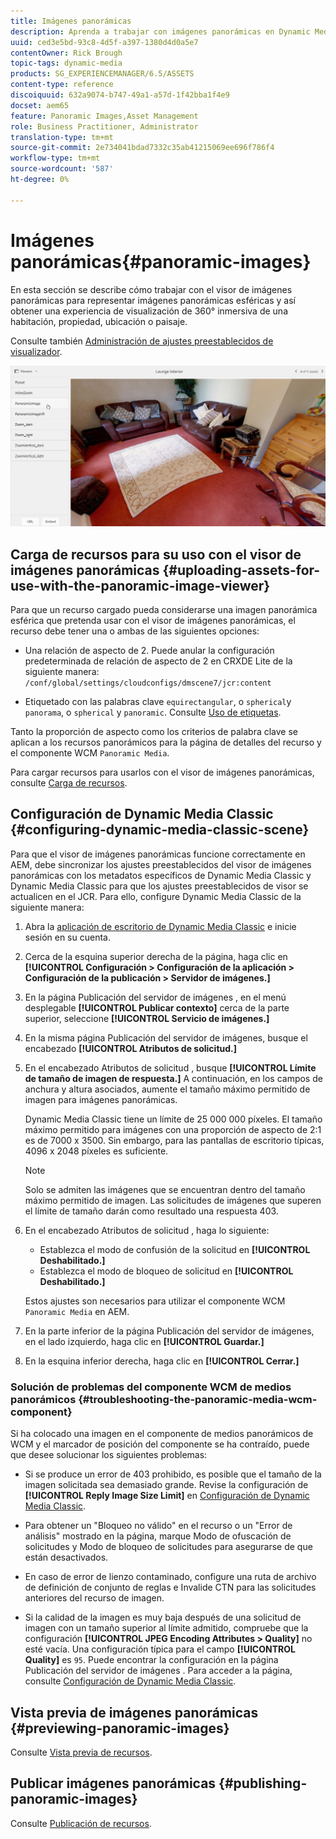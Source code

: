 ```yaml
---
title: Imágenes panorámicas
description: Aprenda a trabajar con imágenes panorámicas en Dynamic Media.
uuid: ced3e5bd-93c8-4d5f-a397-1380d4d0a5e7
contentOwner: Rick Brough
topic-tags: dynamic-media
products: SG_EXPERIENCEMANAGER/6.5/ASSETS
content-type: reference
discoiquuid: 632a9074-b747-49a1-a57d-1f42bba1f4e9
docset: aem65
feature: Panoramic Images,Asset Management
role: Business Practitioner, Administrator
translation-type: tm+mt
source-git-commit: 2e734041bdad7332c35ab41215069ee696f786f4
workflow-type: tm+mt
source-wordcount: '587'
ht-degree: 0%

---
```



# Imágenes panorámicas{#panoramic-images}

En esta sección se describe cómo trabajar con el visor de imágenes panorámicas para representar imágenes panorámicas esféricas y así obtener una experiencia de visualización de 360° inmersiva de una habitación, propiedad, ubicación o paisaje.

Consulte también [Administración de ajustes preestablecidos de visualizador](/help/assets/managing-viewer-presets.md).

![imagen panorámica2](assets/panoramic-image2.png)

## Carga de recursos para su uso con el visor de imágenes panorámicas {#uploading-assets-for-use-with-the-panoramic-image-viewer}

Para que un recurso cargado pueda considerarse una imagen panorámica esférica que pretenda usar con el visor de imágenes panorámicas, el recurso debe tener una o ambas de las siguientes opciones:

* Una relación de aspecto de 2.
Puede anular la configuración predeterminada de relación de aspecto de 2 en CRXDE Lite de la siguiente manera:
   `/conf/global/settings/cloudconfigs/dmscene7/jcr:content`

* Etiquetado con las palabras clave `equirectangular`, o `spherical`y `panorama`, o `spherical` y `panoramic`. Consulte [Uso de etiquetas](/help/sites-authoring/tags.md).

Tanto la proporción de aspecto como los criterios de palabra clave se aplican a los recursos panorámicos para la página de detalles del recurso y el componente WCM `Panoramic Media`.

Para cargar recursos para usarlos con el visor de imágenes panorámicas, consulte [Carga de recursos](/help/assets/manage-assets.md#uploading-assets).

## Configuración de Dynamic Media Classic {#configuring-dynamic-media-classic-scene}

Para que el visor de imágenes panorámicas funcione correctamente en AEM, debe sincronizar los ajustes preestablecidos del visor de imágenes panorámicas con los metadatos específicos de Dynamic Media Classic y Dynamic Media Classic para que los ajustes preestablecidos de visor se actualicen en el JCR. Para ello, configure Dynamic Media Classic de la siguiente manera:

1. Abra la [aplicación de escritorio de Dynamic Media Classic](https://experienceleague.adobe.com/docs/dynamic-media-classic/using/getting-started/signing-out.html#getting-started) e inicie sesión en su cuenta.

1. Cerca de la esquina superior derecha de la página, haga clic en **[!UICONTROL Configuración > Configuración de la aplicación > Configuración de la publicación > Servidor de imágenes.]**
1. En la página Publicación del servidor de imágenes , en el menú desplegable **[!UICONTROL Publicar contexto]** cerca de la parte superior, seleccione **[!UICONTROL Servicio de imágenes.]**

1. En la misma página Publicación del servidor de imágenes, busque el encabezado **[!UICONTROL Atributos de solicitud.]**
1. En el encabezado Atributos de solicitud , busque **[!UICONTROL Límite de tamaño de imagen de respuesta.]** A continuación, en los campos de anchura y altura asociados, aumente el tamaño máximo permitido de imagen para imágenes panorámicas.

   Dynamic Media Classic tiene un límite de 25 000 000 píxeles. El tamaño máximo permitido para imágenes con una proporción de aspecto de 2:1 es de 7000 x 3500. Sin embargo, para las pantallas de escritorio típicas, 4096 x 2048 píxeles es suficiente.

   >[!NOTE]
   >
   >Solo se admiten las imágenes que se encuentran dentro del tamaño máximo permitido de imagen. Las solicitudes de imágenes que superen el límite de tamaño darán como resultado una respuesta 403.

1. En el encabezado Atributos de solicitud , haga lo siguiente:

   * Establezca el modo de confusión de la solicitud en **[!UICONTROL Deshabilitado.]**
   * Establezca el modo de bloqueo de solicitud en **[!UICONTROL Deshabilitado.]**

   Estos ajustes son necesarios para utilizar el componente WCM `Panoramic Media` en AEM.

1. En la parte inferior de la página Publicación del servidor de imágenes, en el lado izquierdo, haga clic en **[!UICONTROL Guardar.]**

1. En la esquina inferior derecha, haga clic en **[!UICONTROL Cerrar.]**

### Solución de problemas del componente WCM de medios panorámicos {#troubleshooting-the-panoramic-media-wcm-component}

Si ha colocado una imagen en el componente de medios panorámicos de WCM y el marcador de posición del componente se ha contraído, puede que desee solucionar los siguientes problemas:

* Si se produce un error de 403 prohibido, es posible que el tamaño de la imagen solicitada sea demasiado grande. Revise la configuración de **[!UICONTROL Reply Image Size Limit]** en [Configuración de Dynamic Media Classic](/help/assets/panoramic-images.md#configuring-dynamic-media-classic-scene).

* Para obtener un &quot;Bloqueo no válido&quot; en el recurso o un &quot;Error de análisis&quot; mostrado en la página, marque Modo de ofuscación de solicitudes y Modo de bloqueo de solicitudes para asegurarse de que están desactivados.
* En caso de error de lienzo contaminado, configure una ruta de archivo de definición de conjunto de reglas e Invalide CTN para las solicitudes anteriores del recurso de imagen.
* Si la calidad de la imagen es muy baja después de una solicitud de imagen con un tamaño superior al límite admitido, compruebe que la configuración **[!UICONTROL JPEG Encoding Attributes > Quality]** no esté vacía. Una configuración típica para el campo **[!UICONTROL Quality]** es `95`. Puede encontrar la configuración en la página Publicación del servidor de imágenes . Para acceder a la página, consulte [Configuración de Dynamic Media Classic](/help/assets/panoramic-images.md#configuring-dynamic-media-classic-scene).

## Vista previa de imágenes panorámicas {#previewing-panoramic-images}

Consulte [Vista previa de recursos](/help/assets/previewing-assets.md).

## Publicar imágenes panorámicas {#publishing-panoramic-images}

Consulte [Publicación de recursos](/help/assets/publishing-dynamicmedia-assets.md).
